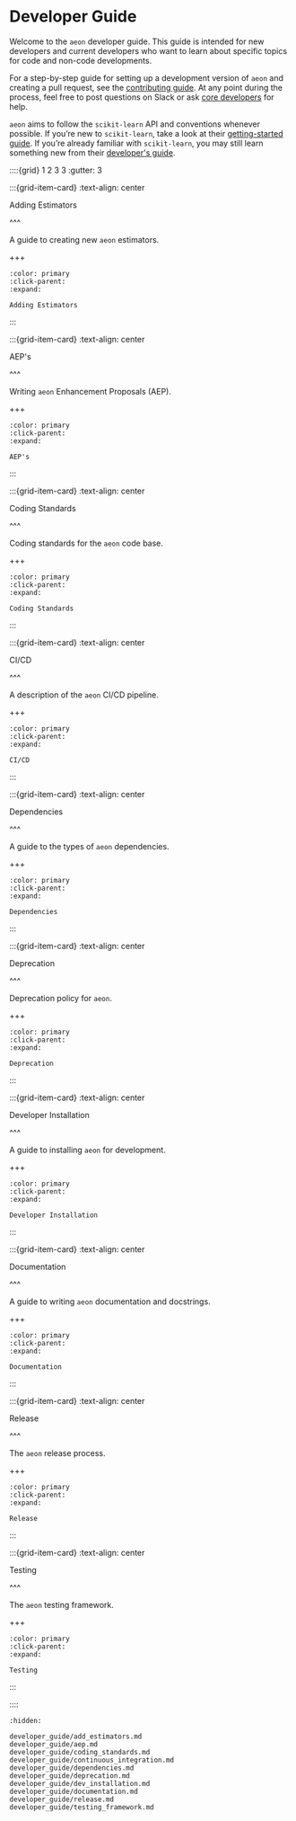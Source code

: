# Developer Guide

Welcome to the `aeon` developer guide. This guide is intended for new developers and
current developers who want to learn about specific topics for code and non-code
developments.

For a step-by-step guide for setting up a development version of `aeon`
and creating a pull request, see the [contributing guide](contributing.md). At any point
during the process, feel free to post questions on Slack or ask [core developers](./about.md#core-developers)
for help.

`aeon` aims to follow the `scikit-learn` API and conventions whenever possible. If
you’re new to `scikit-learn`, take a look at their [getting-started guide](https://scikit-learn.org/stable/getting_started.html).
If you’re already familiar with `scikit-learn`, you may still learn something new from
their [developer's guide](https://scikit-learn.org/stable/developers/index.html).

::::{grid} 1 2 3 3
:gutter: 3

:::{grid-item-card}
:text-align: center

Adding Estimators

^^^

A guide to creating new `aeon` estimators.

+++

```{button-ref} developer_guide/add_estimators.md
:color: primary
:click-parent:
:expand:

Adding Estimators
```

:::

:::{grid-item-card}
:text-align: center

AEP's

^^^

Writing `aeon` Enhancement Proposals (AEP).

+++

```{button-ref} developer_guide/aep.md
:color: primary
:click-parent:
:expand:

AEP's
```

:::

:::{grid-item-card}
:text-align: center

Coding Standards

^^^

Coding standards for the `aeon` code base.

+++

```{button-ref} developer_guide/coding_standards.md
:color: primary
:click-parent:
:expand:

Coding Standards
```

:::

:::{grid-item-card}
:text-align: center

CI/CD

^^^

A description of the `aeon` CI/CD pipeline.

+++

```{button-ref} developer_guide/continuous_integration.md
:color: primary
:click-parent:
:expand:

CI/CD
```

:::

:::{grid-item-card}
:text-align: center

Dependencies

^^^

A guide to the types of `aeon` dependencies.

+++

```{button-ref} developer_guide/dependencies.md
:color: primary
:click-parent:
:expand:

Dependencies
```

:::

:::{grid-item-card}
:text-align: center

Deprecation

^^^

Deprecation policy for `aeon`.

+++

```{button-ref} developer_guide/deprecation.md
:color: primary
:click-parent:
:expand:

Deprecation
```

:::

:::{grid-item-card}
:text-align: center

Developer Installation

^^^

A guide to installing `aeon` for development.

+++

```{button-ref} developer_guide/dev_installation.md
:color: primary
:click-parent:
:expand:

Developer Installation
```

:::

:::{grid-item-card}
:text-align: center

Documentation

^^^

A guide to writing `aeon` documentation and docstrings.

+++

```{button-ref} developer_guide/documentation.md
:color: primary
:click-parent:
:expand:

Documentation
```

:::

:::{grid-item-card}
:text-align: center

Release

^^^

The `aeon` release process.

+++

```{button-ref} developer_guide/release.md
:color: primary
:click-parent:
:expand:

Release
```

:::

:::{grid-item-card}
:text-align: center

Testing

^^^

The `aeon` testing framework.

+++

```{button-ref} developer_guide/testing.md
:color: primary
:click-parent:
:expand:

Testing
```

:::

::::

```{toctree}
:hidden:

developer_guide/add_estimators.md
developer_guide/aep.md
developer_guide/coding_standards.md
developer_guide/continuous_integration.md
developer_guide/dependencies.md
developer_guide/deprecation.md
developer_guide/dev_installation.md
developer_guide/documentation.md
developer_guide/release.md
developer_guide/testing_framework.md
```
